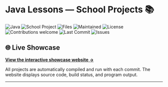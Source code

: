 # Java Lessons — School Projects 📚

![Java](https://img.shields.io/badge/Java-007396.svg?style=for-the-badge&logo=java&logoColor=white)
![School Project](https://img.shields.io/badge/School-Project-29AB87?style=for-the-badge&logo=gradle&logoColor=white)
![Files](https://img.shields.io/badge/Files-student%20materials-blueviolet?style=for-the-badge&logo=google-drive&logoColor=white)
![Maintained](https://img.shields.io/badge/maintained-yes-brightgreen?style=for-the-badge&logo=github)
![License](https://img.shields.io/github/license/bigBrodyG/JavaProjects?style=for-the-badge)
![Contributions welcome](https://img.shields.io/badge/contributions-welcome-orange?style=for-the-badge&logo=github)
![Last Commit](https://img.shields.io/github/last-commit/bigBrodyG/JavaProjects?style=for-the-badge)
![Issues](https://img.shields.io/github/issues/bigBrodyG/JavaProjects?style=for-the-badge)

## 🌐 Live Showcase

**[View the interactive showcase website →](https://bigBrodyG.github.io/JavaProjects/)**

All projects are automatically compiled and run with each commit. The website displays source code, build status, and program output.

---
<!-- 
## 🚀 Automatic Build System

This repository uses **GitHub Actions** to automatically build and deploy all Java projects.

### ✨ Features

- 🔍 **Auto-discovery**: Automatically finds all Java projects on every push
- 🏗️ **Auto-compilation**: Compiles and runs each project to capture output
- 📝 **HTML Generation**: Creates individual interactive pages for each project
- 🎨 **Beautiful UI**: Modern dark theme with syntax highlighting
- ▶️ **Interactive Display**: Animated output display with code tabs
- 📊 **Index Page**: Auto-generated overview of all projects
- 🌐 **Auto-Deploy**: Deploys to GitHub Pages automatically

### 🎯 How It Works

#### Simply push your code:

1. Create a new directory (e.g., `MyNewProject/`)
2. Add the standard structure:
   ```
   MyNewProject/
   ├── src/
   │   └── MyNewProject.java  (with main method)
   └── README.md (optional)
   ```

3. Commit and push:
   ```bash
   git add .
   git commit -m "Add MyNewProject"
   git push
   ```

4. **That's it!** GitHub Actions automatically:
   - Detects your new project
   - Compiles it
   - Runs it and captures output
   - Generates HTML pages
   - Deploys to the live website
   or
   ```bash
   python3 generate-docs.py
   ```

4. **That's it!** Your project is automatically:
   - ✅ Compiled and tested
   - ✅ Added to the website with its own page
   - ✅ Listed on the index page
   - ✅ Output captured and displayed

### 📁 Project Structure

Each Java project should follow this structure:

```
ProjectName/
├── src/              # Source files
│   └── *.java        # Your Java files (one must have main method)
├── bin/              # Compiled classes (auto-generated)
├── lib/              # External libraries (optional)
└── README.md         # Project documentation (optional)
```

### 🎨 Project Types

The generator automatically categorizes projects:

- **📚 Teoria (Theory)**: Basic concepts, classes (e.g., Cerchio, Punto, Rettangolo, Libro)
- **🔬 Laboratorio (Lab)**: Practical exercises (e.g., mergeArray, vocalcount, OggettoCD)

### 🔧 Manual Customization

If you want to customize project descriptions or types, edit the script:

```python
# In generate-docs.py

def generate_project_description(project: Dict) -> str:
    descriptions = {
        'yourproject': 'Your custom description here',
        # Add more...
    }
```

### 📦 Generated Files

After running the generator, you'll find in `docs/`:

```
docs/
├── index.html                 # Main showcase page
├── projectname.html          # Individual project page
├── projectname-output.txt    # Captured output
└── ...
```

### 🌐 View the Showcase

Open `docs/index.html` in your browser to see all your projects!

### 🛠️ Requirements

- Python 3.6+
- Java JDK (javac and java commands available)
- No additional Python packages required (uses only standard library)

### 💡 Quick Start

1. Create a new Java project in the workspace
2. Run `./generate-docs.py`
3. Open `docs/index.html` in browser
4. Enjoy! 🎉

--- -->
